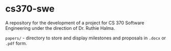 # cs370-swe
A repository for the development of a project for CS 370 Software Engineering under the direction of Dr. Ruthie Halma.

`papers/` - directory to store and display milestones and proposals in `.docx` or `.pdf` form.
